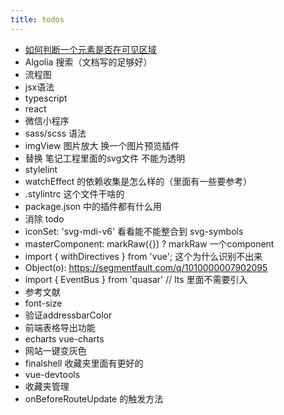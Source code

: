 ```yaml
---
title: todos
---
```


- [如何判断一个元素是否在可见区域](https://zhuanlan.zhihu.com/p/455990308)
- Algolia 搜索（文档写的足够好）
- 流程图
- jsx语法
- typescript
- react
- 微信小程序
- sass/scss 语法
- imgView 图片放大 换一个图片预览插件
- 替换 笔记工程里面的svg文件 不能为透明
- stylelint
- watchEffect 的依赖收集是怎么样的（里面有一些要参考）
- .stylintrc 这个文件干啥的
- package.json 中的插件都有什么用
- 消除 todo
- iconSet: 'svg-mdi-v6' 看看能不能整合到 svg-symbols
- masterComponent: markRaw({}) ? markRaw 一个component
- import { withDirectives } from 'vue'; 这个为什么识别不出来
- Object(o): <https://segmentfault.com/q/1010000007902095>
- import { EventBus } from 'quasar'  // lts 里面不需要引入
- 参考文献
- font-size
- 验证addressbarColor
- 前端表格导出功能
- echarts vue-charts
- 网站一键变灰色
- finalshell 收藏夹里面有更好的
- vue-devtools
- 收藏夹管理
- onBeforeRouteUpdate 的触发方法
